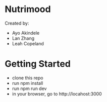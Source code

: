 # Nutrimood

Created by:
- Ayo Akindele
- Lan Zhang
- Leah Copeland

# Getting Started

- clone this repo
- run npm install
- run npm run dev
- in your browser, go to http://locahost:3000
